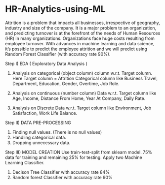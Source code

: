 # HR-Analytics-using-ML

Attrition is a problem that impacts all businesses, irrespective of geography, industry and size of the company. It is a major problem to an organization, and predicting turnover is at the forefront of the needs of Human Resources (HR) in many organizations. Organizations face huge costs resulting from employee turnover. With advances in machine learning and data science, it’s possible to predict the employee attrition and we will predict using Random Forest Classifier (with accuracy rate 90%).


Step I) EDA ( Exploratory Data Analysis ) 
1. Analysis on categorical (object column) column w.r.t. Target column.
Here Target column = Attrition
Categorical column like Business Travel, Department,  Education,  Gender, Overtime,  Job Role.

2. Analysis on continuous (number column) Data w.r.t. Target column like Age, Income, Distance From Home, Year At Company, Daily Rate.

3. Analysis on Discrete Data w.r.t. Target column like Environment, Job Satisfaction, Work Life Balance.

Step II) DATA PRE-PROCESSING 
1. Finding null values. (There is no null values)
2. Handling categorical data.
3. Dropping unnecessary data.

Step III) MODEL CREATION 
Use train-test-split from sklearn model.
75% data for training and remaining 25% for testing.
Apply two Machine Learning Classifier.
1. Decison Tree Classifier with accuracy rate 84% 
2. Random forest Classifier with accuracy rate 90% 


